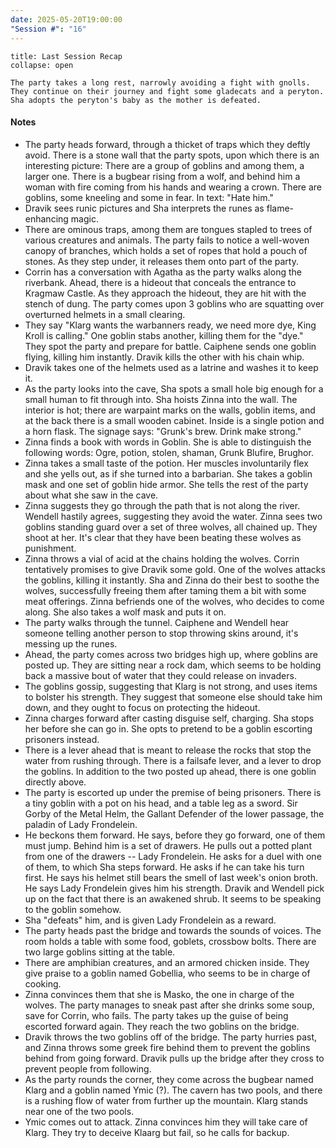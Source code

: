 ```yaml
---
date: 2025-05-20T19:00:00
"Session #": "16"
---
```

```ad-summary
title: Last Session Recap
collapse: open

The party takes a long rest, narrowly avoiding a fight with gnolls. They continue on their journey and fight some gladecats and a peryton. Sha adopts the peryton's baby as the mother is defeated.

```

#### Notes
- The party heads forward, through a thicket of traps which they deftly avoid. There is a stone wall that the party spots, upon which there is an interesting picture: There are a group of goblins and among them, a larger one. There is a bugbear rising from a wolf, and behind him a woman with fire coming from his hands and wearing a crown. There are goblins, some kneeling and some in fear. In text: "Hate him."
- Dravik sees runic pictures and Sha interprets the runes as flame-enhancing magic. 
- There are ominous traps, among them are tongues stapled to trees of various creatures and animals. The party fails to notice a well-woven canopy of branches, which holds a set of ropes that hold a pouch of stones. As they step under, it releases them onto part of the party. 
- Corrin has a conversation with Agatha as the party walks along the riverbank. Ahead, there is a hideout that conceals the entrance to Kragmaw Castle. As they approach the hideout, they are hit with the stench of dung. The party comes upon 3 goblins who are squatting over overturned helmets in a small clearing. 
- They say "Klarg wants the warbanners ready, we need more dye, King Kroll is calling." One goblin stabs another, killing them for the "dye." They spot the party and prepare for battle. Caiphene sends one goblin flying, killing him instantly. Dravik kills the other with his chain whip.
- Dravik takes one of the helmets used as a latrine and washes it to keep it. 
- As the party looks into the cave, Sha spots a small hole big enough for a small human to fit through into. Sha hoists Zinna into the wall. The interior is hot; there are warpaint marks on the walls, goblin items, and at the back there is a small wooden cabinet. Inside is a single potion and a horn flask. The signage says: "Grunk's brew. Drink make strong." 
- Zinna finds a book with words in Goblin. She is able to distinguish the following words: Ogre, potion, stolen, shaman, Grunk Blufire, Brughor. 
- Zinna takes a small taste of the potion. Her muscles involuntarily flex and she yells out, as if she turned into a barbarian. She takes a goblin mask and one set of goblin hide armor. She tells the rest of the party about what she saw in the cave. 
- Zinna suggests they go through the path that is not along the river. Wendell hastily agrees, suggesting they avoid the water. Zinna sees two goblins standing guard over a set of three wolves, all chained up. They shoot at her. It's clear that they have been beating these wolves as punishment. 
- Zinna throws a vial of acid at the chains holding the wolves. Corrin tentatively promises to give Dravik some gold. One of the wolves attacks the goblins, killing it instantly. Sha and Zinna do their best to soothe the wolves, successfully freeing them after taming them a bit with some meat offerings. Zinna befriends one of the wolves, who decides to come along. She also takes a wolf mask and puts it on.
- The party walks through the tunnel. Caiphene and Wendell hear someone telling another person to stop throwing skins around, it's messing up the runes.
- Ahead, the party comes across two bridges high up, where goblins are posted up. They are sitting near a rock dam, which seems to be holding back a massive bout of water that they could release on invaders.
- The goblins gossip, suggesting that Klarg is not strong, and uses items to bolster his strength. They suggest that someone else should take him down, and they ought to focus on protecting the hideout. 
-  Zinna charges forward after casting disguise self, charging. Sha stops her before she can go in. She opts to pretend to be a goblin escorting prisoners instead. 
- There is a lever ahead that is meant to release the rocks that stop the water from rushing through. There is a failsafe lever, and a lever to drop the goblins. In addition to the two posted up ahead, there is one goblin directly above. 
- The party is escorted up under the premise of being prisoners. There is a tiny goblin with a pot on his head, and a table leg as a sword. Sir Gorby of the Metal Helm, the Gallant Defender of the lower passage, the paladin of Lady Frondelein.
- He beckons them forward. He says, before they go forward, one of them must jump. Behind him is a set of drawers. He pulls out a potted plant from one of the drawers -- Lady Frondelein. He asks for a duel with one of them, to which Sha steps forward. He asks if he can take his turn first. He says his helmet still bears the smell of last week's onion broth. He says Lady Frondelein gives him his strength. Dravik and Wendell pick up on the fact that there is an awakened shrub. It seems to be speaking to the goblin somehow. 
- Sha "defeats" him, and is given Lady Frondelein as a reward. 
- The party heads past the bridge and towards the sounds of voices. The room holds a table with some food, goblets, crossbow bolts. There are two large goblins sitting at the table. 
- There are amphibian creatures, and an armored chicken inside. They give praise to a goblin named Gobellia, who seems to be in charge of cooking.
- Zinna convinces them that she is Masko, the one in charge of the wolves.  The party manages to sneak past after she drinks some soup, save for Corrin, who fails. The party takes up the guise of being escorted forward again. They reach the two goblins on the bridge.
- Dravik throws the two goblins off of the bridge. The party hurries past, and Zinna throws some greek fire behind them to prevent the goblins behind from going forward. Dravik pulls up the bridge after they cross to prevent people from following.
- As the party rounds the corner, they come across the bugbear named Klarg and a goblin named Ymic (?). The cavern has two pools, and there is a rushing flow of water from further up the mountain. Klarg stands near one of the two pools. 
- Ymic comes out to attack. Zinna convinces him they will take care of Klarg. They try to deceive Klaarg but fail, so he calls for backup.